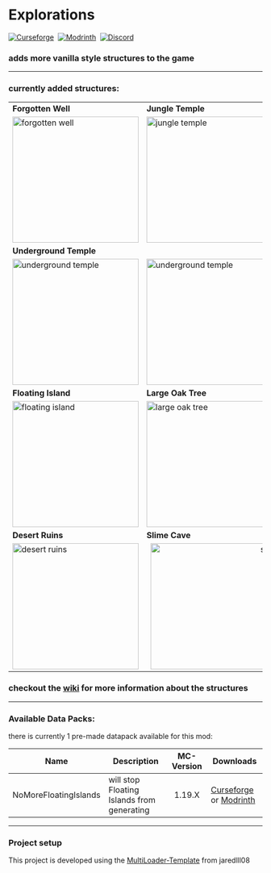 # Explorations
[![Curseforge](https://img.shields.io/curseforge/dt/550247?style=for-the-badge&logo=curseforge&color=e05d44)](https://www.curseforge.com/minecraft/mc-mods/explorations)&nbsp;
[![Modrinth](https://img.shields.io/modrinth/dt/pcGnjJ39?style=for-the-badge&logo=modrinth&color=e05d44)](https://modrinth.com/mod/explorations)&nbsp;
[![Discord](https://img.shields.io/discord/639540436524072970?style=for-the-badge&logo=discord&logoColor=fff&label=%20&color=0a48c4)](https://discord.gg/bhUaWhq)

### adds more vanilla style structures to the game

<hr>  

### currently added structures:

<table>
    <thead></thead>
    <tbody>
        <tr>
            <td><b>Forgotten Well</b></td>
            <td><b>Jungle Temple</b></td>
            <td><b>Shrine</b></td>
        </tr>
        <tr>
            <td><img src="https://i.ibb.co/cLxYjbk/forgotten-well.png" alt="forgotten well" width="250" height="250" />
            </td>
            <td><img src="https://i.ibb.co/tY40Ttq/jungle-temple.png" alt="jungle temple" width="250" height="250" />
            </td>
            <td><img src="https://i.ibb.co/5xKMs5S/shrine.png" alt="shrine" width="250" height="250"></td>
        </tr>
        <tr>
            <td colspan="3"><b>Underground Temple</b></td>
        </tr>
        <tr>
            <td><img src="https://i.ibb.co/0cKmPqp/underground-temple.png" alt="underground temple" width="250" height="250" /></td>
            <td><img src="https://i.ibb.co/3SLhq9h/underground-temple-2.png" alt="underground temple" width="250" height="250" /></td>
            <td><img src="https://i.ibb.co/3CfqXrz/underground-temple-3.png" alt="underground temple" width="250" height="250" /></td>
        </tr>
        <tr>
            <td><b>Floating Island</b></td>
            <td><b>Large Oak Tree</b></td>
            <td><b>Logs</b></td>
        </tr>
        <tr>
            <td><img src="https://i.ibb.co/LYMX3kg/floating-island.png" alt="floating island" width="250" height="250"></td>
            <td><img src="https://i.ibb.co/9c8YJKD/large-oak-tree.png" alt="large oak tree" width="250" height="250"></td>
            <td><img src="https://i.ibb.co/chKJKLd/logs.png" alt="logs" width="250" height="250"></td>
        </tr>
        <tr>
            <td><b>Desert Ruins</b></td>
            <td colspan="2"><b>Slime Cave</b></td>
        </tr>
        <tr>
            <td><img src="https://i.ibb.co/wKZ2wnL/desert-ruin.gif" alt="desert ruins" width="250" height="250"></td>
            <td colspan="2" align="center"><img src="https://i.ibb.co/DC7fFYN/slime-cave-raw.png" alt="slime cave" width="500" height="250"></td>
        </tr>
    </tbody>
</table>

### checkout the [wiki](https://github.com/tristankechlo/Explorations/wiki) for more information about the structures

<hr>

### Available Data Packs:

there is currently 1 pre-made datapack available for this mod:

| Name                  | Description                                | MC-Version | Downloads                                                                                                                                                       |
|-----------------------|--------------------------------------------|:----------:|-----------------------------------------------------------------------------------------------------------------------------------------------------------------|
| NoMoreFloatingIslands | will stop Floating Islands from generating |   1.19.X   | [Curseforge](https://www.curseforge.com/minecraft/texture-packs/no-more-floating-islands) or [Modrinth](https://modrinth.com/datapack/no-more-floating-islands) |

<hr>

### Project setup

This project is developed using the [MultiLoader-Template](https://github.com/jaredlll08/MultiLoader-Template) from
jaredlll08
